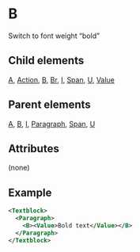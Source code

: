 # B



Switch to font weight “bold”



##  Child elements

[A](../a.md), [Action](../action.md), [B](../b.md), [Br](../br.md), [I](../i.md), [Span](../span.md), [U](../u.md), [Value](../value.md)

##  Parent elements

[A](../a.md), [B](../b.md), [I](../i.md), [Paragraph](../paragraph.md), [Span](../span.md), [U](../u.md)


## Attributes
(none)

## Example

```xml
<Textblock>
  <Paragraph>
    <B><Value>Bold text</Value></B>
  </Paragraph>
</Textblock>

```





